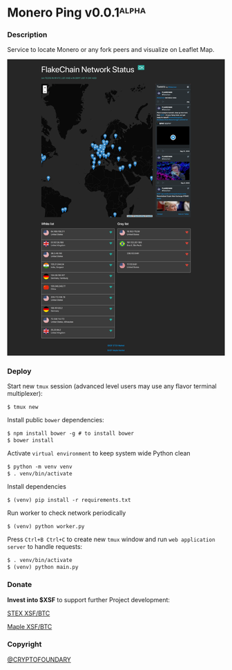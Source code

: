 # Monero Ping v0.0.1ᴬᴸᴾᴴᴬ

### Description

Service to locate Monero or any fork peers and visualize on Leaflet Map.

![Monero Ping](./monero-ping.png)

### Deploy

Start new `tmux` session (advanced level users may use any flavor terminal multiplexer): 

```
$ tmux new
```

Install public `bower` dependencies:

```
$ npm install bower -g # to install bower
$ bower install
```

Activate `virtual environment` to keep system wide Python clean

```
$ python -m venv venv
$ . venv/bin/activate
```

Install dependencies

```
$ (venv) pip install -r requirements.txt
```

Run worker to check network periodically

```
$ (venv) python worker.py
```

Press `Ctrl+B Ctrl+C` to create new `tmux` window
and run `web application server` to handle requests:

```
$ . venv/bin/activate
$ (venv) python main.py
```

### Donate

**Invest into $XSF** to support further Project development:

[STEX XSF/BTC](https://app.stex.com/en/basic-trade/pair/BTC/XSF/1D)

[Maple XSF/BTC](https://maplechange.com/markets/xsfbtc?markets=all&column=name&order=asc&unit=volume&pinned=true)

### Copyright

[@CRYPTOFOUNDARY](https://github.com/cryptofoundary)
